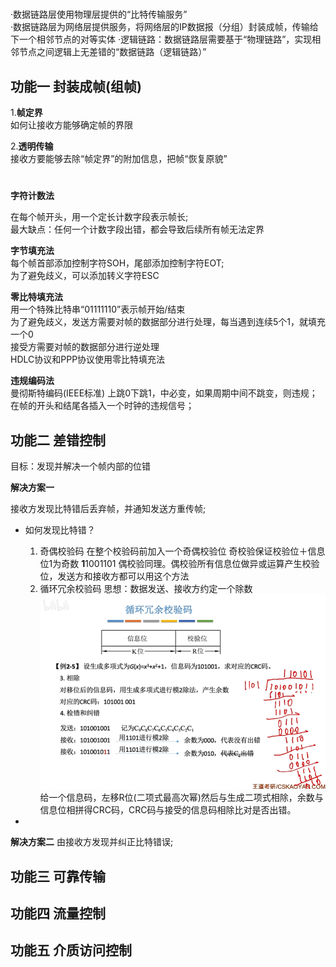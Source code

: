 #  
·数据链路层使用物理层提供的“比特传输服务”  
·数据链路层为网络层提供服务，将网络层的IP数据报（分组）封装成帧，传输给下一个相邻节点的对等实体
·逻辑链路：数据链路层需要基于“物理链路”，实现相邻节点之间逻辑上无差错的“数据链路（逻辑链路）”  

## 功能一 封装成帧(组帧)  

1.**帧定界**  
如何让接收方能够确定帧的界限

2.**透明传输**    
接收方要能够去除“帧定界”的附加信息，把帧“恢复原貌”  

#  
**字符计数法**  

在每个帧开头，用一个定长计数字段表示帧长;  
最大缺点：任何一个计数字段出错，都会导致后续所有帧无法定界  

**字节填充法**  
每个帧首部添加控制字符SOH，尾部添加控制字符EOT;  
为了避免歧义，可以添加转义字符ESC  

**零比特填充法**  
用一个特殊比特串“01111110”表示帧开始/结束  
为了避免歧义，发送方需要对帧的数据部分进行处理，每当遇到连续5个1，就填充一个0  
接受方需要对帧的数据部分进行逆处理  
HDLC协议和PPP协议使用零比特填充法

**违规编码法**  
曼彻斯特编码(IEEE标准)
上跳0下跳1，中必变，如果周期中间不跳变，则违规；
在帧的开头和结尾各插入一个时钟的违规信号；

## 功能二 差错控制  

目标：发现并解决一个帧内部的位错

**解决方案一**

接收方发现比特错后丢弃帧，并通知发送方重传帧;

- 如何发现比特错？
  1. 奇偶校验码
     在整个校验码前加入一个奇偶校验位
     奇校验保证校验位＋信息位1为奇数  **1**1001101
     偶校验同理。偶校验所有信息位做异或运算产生校验位，发送方和接收方都可以用这个方法
  2. 循环冗余校验码
     思想：数据发送、接收方约定一个除数
     ![alt text](image.png)
     给一个信息码，左移R位(二项式最高次幂)然后与生成二项式相除，余数与信息位相拼得CRC码，CRC码与接受的信息码相除比对是否出错。
  
- 

**解决方案二**
由接收方发现并纠正比特错误;

## 功能三 可靠传输  
## 功能四 流量控制  
## 功能五 介质访问控制  